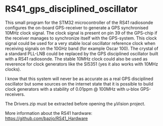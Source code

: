 # RS41_gps_disciplined_oscillator
This small program for the STM32 microcontroller of the RS41 radiosonde configures the on-board GPS-receiver to generate a GPS synchronised 10MHz clock signal. The clock signal is present on pin 39 of the GPS-chip if the receiver manages to synchronize itself with the GPS-system. This clock signal could be used for a very stable local oscillator reference clock when receiving signals on the 10GHz band (for example Oscar 100). The crystal of a standard PLL-LNB could be replaced by the GPS disciplined oscillator built with a RS41 radiosonde. The stable 10MHz clock could also be used as reverence for clock generators like the SI5351 (yes it also works with 10MHz clocks).

I know that this system will never be as accurate as a real GPS disciplined oscillator but some sources on the internet state that it is possible to build clock generators with a stability of 0.01ppm @ 100MHz with u-blox GPS-receivers.

The Drivers.zip must be extracted before opening the µVision project.

More information about the RS41 hardware: https://github.com/bazjo/RS41_Hardware

